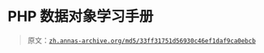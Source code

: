 # PHP 数据对象学习手册

> 原文：[`zh.annas-archive.org/md5/33ff31751d56930c46ef1daf9ca0ebcb`](https://zh.annas-archive.org/md5/33ff31751d56930c46ef1daf9ca0ebcb)